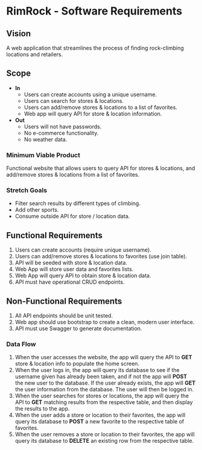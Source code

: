 # RimRock - Software Requirements

## Vision
A web application that streamlines the process of finding rock-climbing
locations and retailers.

## Scope
- **In**
  - Users can create accounts using a unique username.
  - Users can search for stores & locations.
  - Users can add/remove stores & locations to a list of favorites.
  - Web app will query API for store & location information.
- **Out**
  - Users will not have passwords.
  - No e-commerce functionality.
  - No weather data.

### Minimum Viable Product
Functional website that allows users to query API for stores & locations,
and add/remove stores & locations from a list of favorites.

### Stretch Goals
- Filter search results by different types of climbing.
- Add other sports.
- Consume outside API for store / location data.

## Functional Requirements
1. Users can create accounts (require unique username).
2. Users can add/remove stores & locations to favorites (use join table).
3. API will be seeded with store & location data.
4. Web App will store user data and favorites lists.
5. Web App will query API to obtain store & location data.
6. API must have operational CRUD endpoints.

## Non-Functional Requirements
1. All API endpoints should be unit tested.
2. Web app should use bootstrap to create a clean, modern user interface.
3. API must use Swagger to generate documentation.

### Data Flow
1. When the user accesses the website, the app will query the API to **GET** store
& location info to populate the home screen.
2. When the user logs in, the app will query its database to see if the username 
given has already been taken, and if not the app will **POST** the new user to the
database. If the user already exists, the app will **GET** the user information from
the database. The user will then be logged in.
3. When the user searches for stores or locations, the app will query the API to
**GET** matching results from the respective table, and then display the results
to the app.
4. When the user adds a store or location to their favorites, the app will query its
database to **POST** a new favorite to the respective table of favorites.
5. When the user removes a store or location to their favorites, the app will query
its database to **DELETE** an existing row from the respective table.